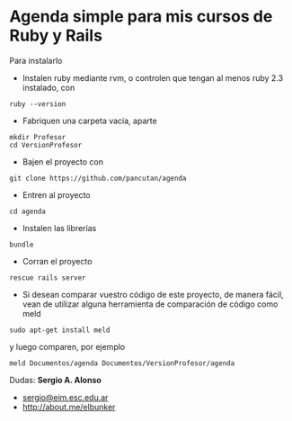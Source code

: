 # Agenda simple para mis cursos de Ruby y Rails

Para instalarlo

- Instalen ruby mediante rvm, o controlen que tengan al menos ruby 2.3 instalado, con
```
ruby --version
```

- Fabriquen una carpeta vacía, aparte
```
mkdir Profesor
cd VersionProfesor
```

- Bajen el proyecto con
```
git clone https://github.com/pancutan/agenda
```
- Entren al proyecto
```
cd agenda
```

- Instalen las librerías
```
bundle
```

- Corran el proyecto
```
rescue rails server
```

- Si desean comparar vuestro código de este proyecto, de manera fácil, vean de utilizar alguna herramienta de comparación de código como meld
```
sudo apt-get install meld
```
y luego comparen, por ejemplo
```
meld Documentos/agenda Documentos/VersionProfesor/agenda
```


Dudas:
**Sergio A. Alonso**
* sergio@eim.esc.edu.ar
* http://about.me/elbunker
